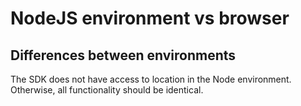 NodeJS environment vs browser
===================================

Differences between environments
--------------------------------

The SDK does not have access to location in the Node environment. Otherwise, all functionality should be identical.
